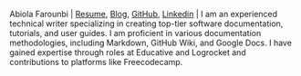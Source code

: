 Abiola Farounbi | [Resume](https://docs.google.com/document/d/1We-prvl9YGAqUFZ9SFSK7s0lqXtN0hp3vjY_Vs6Xldw/edit?usp=sharing), [Blog](https://abiolaesther.me/writing), [GitHub](https://github.com/Abiola-Farounbi/), [Linkedin](https://www.linkedin.com/in/abiola-farounbi-94ba571a0/) | I am an experienced technical writer specializing in creating top-tier software documentation, tutorials, and user guides.  I am proficient in various documentation methodologies, including Markdown, GitHub Wiki, and Google Docs. I have gained expertise through roles at Educative and Logrocket and contributions to platforms like Freecodecamp.